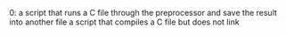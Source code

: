 0: a script that runs a C file through the preprocessor and save the result into another file
 a script that compiles a C file but does not link
